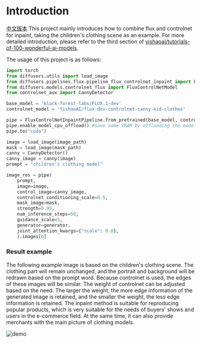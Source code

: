 # Introduction

[中文版本](https://github.com/yishaoai/flux-controlnet-inpaint/blob/main/README_ZH.md)
This project mainly introduces how to combine flux and controlnet for inpaint, taking the children's clothing scene as an example. For more detailed introduction, please refer to the third section of [yishaoai/tutorials-of-100-wonderful-ai-models](https://github.com/yishaoai/tutorials-of-100-wonderful-ai-models/).

The usage of this project is as follows:

```python
import torch
from diffusers.utils import load_image
from diffusers.pipelines.flux.pipeline_flux_controlnet_inpaint import FluxControlNetInpaintPipeline
from diffusers.models.controlnet_flux import FluxControlNetModel
from controlnet_aux import CannyDetector

base_model = 'black-forest-labs/FLUX.1-dev'
controlnet_model = 'YishaoAI/flux-dev-controlnet-canny-kid-clothes'

pipe = FluxControlNetInpaintPipeline.from_pretrained(base_model, controlnet=controlnet, torch_dtype=torch.bfloat16)
pipe.enable_model_cpu_offload() #save some VRAM by offloading the model to CPU. Remove this if you have enough GPU power
pipe.to("cuda")

image = load_image(image_path)
mask = load_image(mask_path)
canny = CannyDetector()
canny_image = canny(image)
prompt = "children's clothing model"

image_res = pipe(
    prompt,
    image=image,
    control_image=canny_image,
    controlnet_conditioning_scale=0.5,
    mask_image=mask,
    strength=0.95,
    num_inference_steps=50,
    guidance_scale=5,
    generator=generator,
    joint_attention_kwargs={"scale": 0.8},
    ).images[0]
```
### Result example
The following example image is based on the children's clothing scene. The clothing part will remain unchanged, and the portrait and background will be redrawn based on the prompt word. Because controlnet is used, the edges of these images will be similar. The weight of controlnet can be adjusted based on the need. The larger the weight, the more edge information of the generated image is retained, and the smaller the weight, the less edge information is retained.
The inpaint method is suitable for reproducing popular products, which is very suitable for the needs of buyers' shows and users in the e-commerce field. At the same time, it can also provide merchants with the main picture of clothing models.


![demo](https://github.com/yishaoai/flux-controlnet-inpaint/blob/main/assets/flux-controlnet-inpaint.png)

